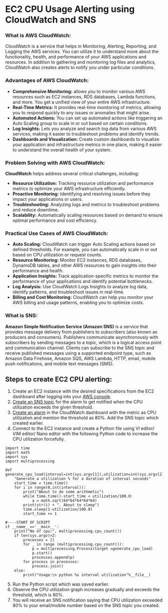 # EC2 CPU Usage Alerting using CloudWatch and SNS

### What is AWS CloudWatch:

CloudWatch is a service that helps in Monitoring, Alerting, Reporting, and Logging the AWS services. You can utilize it to understand more about the functionality, health, and performance of your AWS applications and resources. In addition to gathering and monitoring log files and analytics, CloudWatch also creates alerts to notify you under particular conditions.

### Advantages of AWS CloudWatch:

- **Comprehensive Monitoring:** allows you to monitor various AWS resources such as EC2 instances, RDS databases, Lambda functions, and more. You get a unified view of your entire AWS infrastructure.
- **Real-Time Metrics:** It provides real-time monitoring of metrics, allowing you to respond quickly to any issues or anomalies that might arise.
- **Automated Actions:** You can set up automated actions like triggering an Auto Scaling group to scale in or out based on certain conditions.
- **Log Insights:** Lets you analyze and search log data from various AWS services, making it easier to troubleshoot problems and identify trends.
- **Dashboards and Visualization:** Create custom dashboards to visualize your application and infrastructure metrics in one place, making it easier to understand the overall health of your system.

### Problem Solving with AWS CloudWatch:

**CloudWatch** helps address several critical challenges, including:

- **Resource Utilization:** Tracking resource utilization and performance metrics to optimize your AWS infrastructure efficiently.
- **Proactive Monitoring:** Identifying and resolving issues before they impact your applications or users.
- **Troubleshooting:** Analyzing logs and metrics to troubleshoot problems and reduce downtime.
- **Scalability:** Automatically scaling resources based on demand to ensure optimal performance and cost efficiency.

### Practical Use Cases of AWS CloudWatch:

- **Auto Scaling:** CloudWatch can trigger Auto Scaling actions based on defined thresholds. For example, you can automatically scale in or out based on CPU utilization or request counts.
- **Resource Monitoring:** Monitor EC2 instances, RDS databases, DynamoDB tables, and other AWS resources to gain insights into their performance and health.
- **Application Insights:** Track application-specific metrics to monitor the performance of your applications and identify potential bottlenecks.
- **Log Analysis:** Use CloudWatch Logs Insights to analyze log data, identify patterns, and troubleshoot issues in real-time.
- **Billing and Cost Monitoring:** CloudWatch can help you monitor your AWS billing and usage patterns, enabling you to optimize costs.

 ### What is SNS:
**Amazon Simple Notification Service (Amazon SNS)** is a service that provides message delivery from publishers to subscribers (also known as producers and consumers). Publishers communicate asynchronously with subscribers by sending messages to a topic, which is a logical access point and communication channel. Clients can subscribe to the SNS topic and receive published messages using a supported endpoint type, such as Amazon Data Firehose, Amazon SQS, AWS Lambda, HTTP, email, mobile push notifications, and mobile text messages (SMS).

## Steps to create EC2 CPU alerting:
1. Create an EC2 instance with the desired specifications from the EC2 dashboard after logging into your [AWS console](https://signin.aws.amazon.com/signin?redirect_uri=https%3A%2F%2Fconsole.aws.amazon.com%2Fconsole%2Fhome%3FhashArgs%3D%2523%26isauthcode%3Dtrue%26state%3DhashArgsFromTB_eu-north-1_1cf34c1de18c788f&client_id=arn%3Aaws%3Asignin%3A%3A%3Aconsole%2Fcanvas&forceMobileApp=0&code_challenge=WNQs19ziT-oE8HgHu7noGU8Xw4OfD4FEZjqlZxQLyMI&code_challenge_method=SHA-256).
2. [Create an SNS topic](https://docs.aws.amazon.com/sns/latest/dg/sns-create-topic.html) for the alarm to get notified when the CPU utilization exceeds the given threshold.
3. [Create an alarm](https://docs.aws.amazon.com/AmazonCloudWatch/latest/monitoring/US_AlarmAtThresholdEC2.html) in the CloudWatch dashboard with the metric as CPU utilization and mention the threshold as 80%. Add the SNS topic which created earlier.
4. Connect to the EC2 instance and create a Python file using VI editor/ VIM editor/ Nano editor with the following Python code to increase the CPU utilization forcefully.
```
import time
import math 
import sys 
import multiprocessing
 
def generate_cpu_load(interval=int(sys.argv[1]),utilization=int(sys.argv[2])):
    "Generate a utilization % for a duration of interval seconds"
    start_time = time.time()
    for i in range(0,int(interval)):
        print("About to do some arithmetic")
        while time.time()-start_time < utilization/100.0:
            a = math.sqrt(64*64*64*64*64)
        print(str(i) + ". About to sleep")
        time.sleep(1-utilization/100.0)
        start_time += 1
 
#----START OF SCRIPT
if __name__=='__main__':
    print("No of cpu:", multiprocessing.cpu_count())
    if len(sys.argv)>2:
        processes = []
        for _ in range (multiprocessing.cpu_count()):
            p = multiprocessing.Process(target =generate_cpu_load)
            p.start()
            processes.append(p)
        for process in processes:
            process.join()        
    else:
        print("Usage:\n python %s interval utilization"%__file__)
```
5. Run the Python script which was saved earlier.
6. Observe the CPU utilization graph increases gradually and exceeds the threshold, which is 80%.
7. You will receive an SNS notification saying that CPU utilization exceeded 80% to your email/mobile number based on the SNS topic you created.
 
